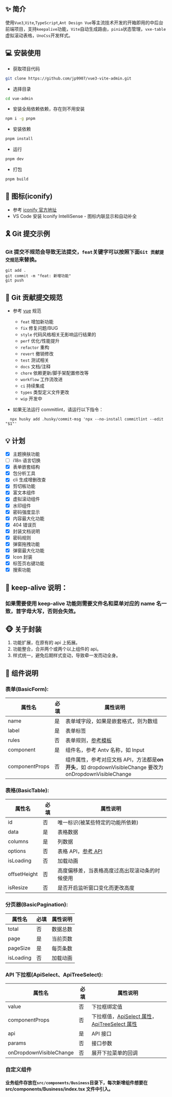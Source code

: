 ## ✨ 简介

使用`Vue3`,`Vite`,`TypeScript`,`Ant Design Vue`等主流技术开发的开箱即用的中后台前端项目，支持`keepalive`功能，`Vite`自动生成路由，`pinia`状态管理，`vxe-table`虚拟滚动表格，`UnoCss`开发样式。

## 💻 安装使用

- 获取项目代码

```bash
git clone https://github.com/jp9907/vue3-vite-admin.git
```

- 选择目录

```bash
cd vue-admin
```

- 安装全局依赖依赖，存在则不用安装

```bash
npm i -g pnpm
```

- 安装依赖

```bash
pnpm install
```

- 运行

```bash
pnpm dev
```

- 打包

```bash
pnpm build
```

## 🧩 图标(iconify)

- 参考 [iconify 官方地址](https://icon-sets.iconify.design/)
- VS Code 安装 Iconify IntelliSense - 图标内联显示和自动补全

## 🎗️ Git 提交示例

### Git 提交不规范会导致无法提交，`feat`关键字可以按照下面`Git 贡献提交规范`来替换。

```
git add .
git commit -m "feat: 新增功能"
git push
```

## 🎯 Git 贡献提交规范

- 参考 [vue](https://github.com/vuejs/vue/blob/dev/.github/COMMIT_CONVENTION.md) 规范

  - `feat` 增加新功能
  - `fix` 修复问题/BUG
  - `style` 代码风格相关无影响运行结果的
  - `perf` 优化/性能提升
  - `refactor` 重构
  - `revert` 撤销修改
  - `test` 测试相关
  - `docs` 文档/注释
  - `chore` 依赖更新/脚手架配置修改等
  - `workflow` 工作流改进
  - `ci` 持续集成
  - `types` 类型定义文件更改
  - `wip` 开发中

- 如果无法运行 commitlint，请运行以下指令：

```
  npx husky add .husky/commit-msg 'npx --no-install commitlint --edit "$1"'
```

## 💡 计划

- [x] 主题换肤功能
- [ ] i18n 语言切换
- [x] 表单嵌套结构
- [x] 包分析工具
- [x] cli 生成增删改查
- [x] 剪切板功能
- [x] 富文本组件
- [x] 虚拟滚动组件
- [x] 水印组件
- [x] 密码强度显示
- [x] 内容最大化功能
- [x] 404 错误页
- [x] 封装文档说明
- [x] 密码规则
- [x] 弹窗拖拽功能
- [x] 弹窗最大化功能
- [x] Icon 封装
- [x] 标签页右键功能
- [x] 搜索功能

## 🐓 keep-alive 说明：

### 如果需要使用 keep-alive 功能则需要文件名和菜单对应的 name 名一致，首字母大写，否则会失效。

## 🐵 关于封装

1. 功能扩展，在原有的 api 上拓展。
2. 功能整合，合并两个或两个以上组件的 api。
3. 样式统一，避免后期样式变动，导致牵一发而动全身。

## 🤖 组件说明

### 表单(BasicForm):

| 属性名         | 必填 | 属性说明                                                                                                 |
| -------------- | ---- | -------------------------------------------------------------------------------------------------------- |
| name           | 是   | 表单域字段，如果是嵌套格式，则为数组                                                                     |
| label          | 是   | 表单标签                                                                                                 |
| rules          | 否   | 表单规则，[参考模板](https://ant.design/components/form-cn/#components-form-demo-basic)                  |
| component      | 是   | 组件名，参考 Antv 名称，如 Input                                                                         |
| componentProps | 否   | 组件属性，参考对应文档 API，方法都是**on 开头**，如 dropdownVisibleChange 要改为 onDropdownVisibleChange |

### 表格(BasicTable):

| 属性名       | 必填 | 属性说明                                             |
| ------------ | ---- | ---------------------------------------------------- |
| id           | 否   | 唯一标识(被某些特定的功能所依赖)                     |
| data         | 是   | 表格数据                                             |
| columns      | 是   | 列数据                                               |
| options      | 否   | 表格 API，[参考 API](https://vxetable.cn/#/grid/api) |
| isLoading    | 否   | 加载动画                                             |
| offsetHeight | 否   | 高度偏移差，当表格高度过高出现滚动条的时候使用       |
| isResize     | 否   | 是否开启监听窗口变化而更改高度                       |

### 分页器(BasicPagination):

| 属性名    | 必填 | 属性说明 |
| --------- | ---- | -------- |
| total     | 否   | 数据总数 |
| page      | 是   | 当前页数 |
| pageSize  | 是   | 每页条数 |
| isLoading | 否   | 加载动画 |

### API 下拉框(ApiSelect、ApiTreeSelect):

| 属性名                  | 必填 | 属性说明                                                                                                                                      |
| ----------------------- | ---- | --------------------------------------------------------------------------------------------------------------------------------------------- |
| value                   | 否   | 下拉框绑定值                                                                                                                                  |
| componentProps          | 否   | 下拉框值，[ApiSelect 属性](https://www.antdv.com/components/select-cn)，[ApiTreeSelect 属性](https://www.antdv.com/components/tree-select-cn) |
| api                     | 是   | API 接口                                                                                                                                      |
| params                  | 否   | 接口参数                                                                                                                                      |
| onDropdownVisibleChange | 否   | 展开下拉菜单的回调                                                                                                                            |

### 自定义组件

#### 业务组件存放在`src/components/Business`目录下，每次新增组件想要在 src/components/Business/index.tsx 文件中引入。
